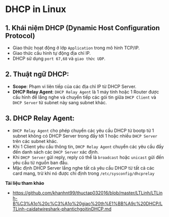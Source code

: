 # DHCP in Linux
## 1. Khái niệm DHCP (Dynamic Host Configuration Protocol)
- Giao thức hoạt động ở lớp `Application` trong mô hình TCP/IP.
- Giao thức cấu hình tự động địa chỉ IP.
- DHCP sử dụng `port 67,68` và `giao thức UDP`.

## 2. Thuật ngữ DHCP:
- **Scope**: Phạm vi liên tiếp của các địa chỉ IP từ DHCP Server.
- **DHCP Relay Agent**: `DHCP Relay Agent` là 1 máy tính hoặc 1 Router được cấu hình để lắng nghe và chuyển tiếp các gói tin giữa `DHCP Client` và `DHCP Server` từ subnet này sang subnet khác. 

## 3. DHCP Relay Agent:
- `DHCP Relay Agent` cho phép chuyển các yêu cầu DHCP từ bootp từ 1 subnet không có DHCP Server trong đấy tới 1 hoặc nhiều `DHCP Server` trên các subnet khác.
- Khi 1 Client yêu cầu thông tin, `DHCP Relay Agent` chuyển các yêu cầu đấy đến danh sách các `DHCP Server` xác định.
- Khi `DHCP Server` gửi reply, reply có thể là `broadcast` hoặc `unicast` gửi đến yêu cầu từ nguồn ban đầu.
- Mặc định DHCP Server lắng nghe tất cả yêu cầu DHCP từ tất cả các card mang, trừ khi nó được chỉ định trong `/etc/sysconfig/dhcprelay`

**Tài liệu tham khảo**

- https://github.com/khanhnt99/thuctap032016/blob/master/LTLinh/LTLinh-B%C3%A1o%20c%C3%A1o%20giao%20th%E1%BB%A9c%20DHCP/LTLinh-caidatwireshark-phantichgoitinDHCP.md
